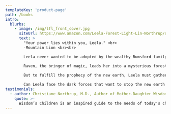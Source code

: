 ```yaml
---
templateKey: 'product-page'
path: /books
intro:
  blurbs:
    - image: /img/lfl_front_cover.jpg
      siteUrl: https://www.amazon.com/Leela-Forest-Light-Lin-Northrup/dp/109832241X/ref=tmm_pap_swatch_0?_encoding=UTF8&qid=1604290451&sr=8-1
      text: >
        "Your power lies within you, Leela." <br>
        -Mountain Lion <br><br>

        Leela never wanted to be adopted by the wealthy Rumsford family whose spoiled children make her life miserable. She feels utterly alone until a messenger from her future appears. <br><br>

        Raven, the bringer of magic, leads her into a mysterious forest to meet Fox, guardian of the world between worlds. He warns her that the animals, forests and oceans are in great danger because humans have forgotten their place in the circle of life. <br><br>

        But to fulfill the prophecy of the new earth, Leela must gather seven animal allies, shapeshift time and travel through a portal to receive the gift of far-seeing. <br><br>
          
        Can Leela face the dark forces that want to stop the new earth from rising? It's up to her to trust her heart and lead the way.
testimonials:
  - author: Christiane Northrup, M.D., Author of Mother-Daughter Wisdom (Bantam, 2005), Women's Bodies, Women's Wisdom
    quote: >-
      Wisdom’s Children is an inspired guide to the needs of today's children, many of whom simply do not respond to our current educational system. Reading this information brings greater understanding and healing.
---
```

